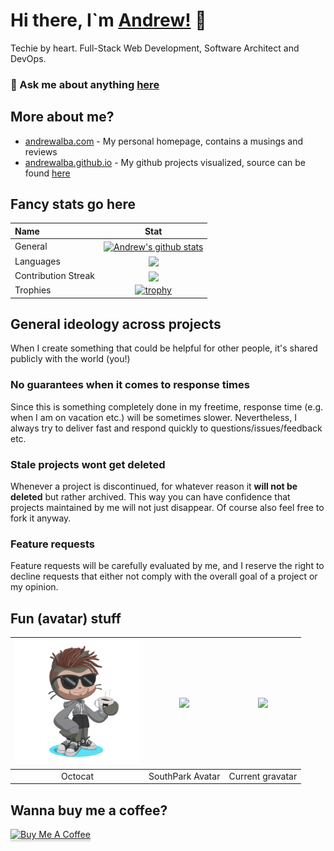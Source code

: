 # Hi there, I`m [Andrew!](https://andrewalba.com) 🙋

Techie by heart. Full-Stack Web Development, Software Architect and DevOps.

### 💬 Ask me about anything [here](https://github.com/timo-reymann/timo-reymann/discussions/categories/q-a)


## More about me?

- [andrewalba.com](https://andrewalba.com) - My personal homepage, contains a musings and reviews
- [andrewalba.github.io](https://andrewalba.github.io) - My github projects visualized, source can be found [here](https://github.com/andrewalba/andrewalba.github.io)


## Fancy stats go here
| Name | Stat |
| :--- | :---: |
| General | <a href="https://github.com/anuraghazra/github-readme-stats#github-stats-card"><img align="center" src="https://github-readme-stats.vercel.app/api?username=andrewalba&cardType=level&bg_color=22272e&text_color=FFFFFF&title_color=D65108&count_private=true&include_all_commits=true&show_icons=true&icon_color=D65108&border_color=D65108&hide_title=true" alt="Andrew's github stats" /></a> | 
| Languages | <a href="https://github.com/anuraghazra/github-readme-stats#github-stats-card"><img align="center" src="https://github-readme-stats.vercel.app/api/top-langs/?username=andrewalba&bg_color=22272e&text_color=FFFFFF&title_color=FFFFFF&icon_color=D65108&border_color=D65108&layout=pie&langs_count=10&hide=html,makefile" /></a> |
| Contribution Streak | <a href="https://github.com/denvercoder1/github-readme-streak-stats"><img align="center" src="https://github-readme-streak-stats.herokuapp.com?user=andrewalba&background=22272E&border=D65108&stroke=D65108&sideLabels=FFFFFF&currStreakNum=CB2727&sideNums=D65108&currStreakLabel=FFFFFF&dates=FFFFFF"></a> |
| Trophies | [![trophy](https://github-profile-trophy.vercel.app/?username=andrewalba&theme=dark_lover&column=4&no-frame=true&margin-h=15&margin-w=15)](https://github.com/ryo-ma/github-profile-trophy)

## General ideology across projects

When I create something that could be helpful for other people,  it's shared publicly with the world (you!)

### No guarantees when it comes to response times

Since this is something completely done in my freetime, response time (e.g. when I am on vacation etc.) will be sometimes slower.
Nevertheless, I always try to deliver fast and respond quickly to questions/issues/feedback etc. 


### Stale projects wont get deleted

Whenever a project is discontinued, for whatever reason it **will not be deleted** but rather archived. This way you can have confidence that projects maintained by me will not just disappear. Of course also feel free to fork it anyway.


### Feature requests

Feature requests will be carefully evaluated by me, and I reserve the right to decline requests that either not comply with the overall goal of a project or my opinion.


## Fun (avatar) stuff

| <img width="200" src=".images/octocat.png" alt="Octocat"> | <img width="200" src=".images/southpark.png"> | <img width="200" src="https://www.gravatar.com/avatar/488044edca85e594228146ac9f5da6d5?s=200"> | 
| :-------------------------------------------------------: | :-------------------------------------------: | :-------------------------------------------------------------------------------------------:  |
| Octocat                                                   | SouthPark Avatar                              | Current gravatar                                                                               |

## Wanna buy me a coffee?

<a href="https://www.buymeacoffee.com/andrewalba" target="_blank"><img src="https://www.buymeacoffee.com/assets/img/custom_images/orange_img.png" alt="Buy Me A Coffee" style="height: 41px !important;width: 174px !important;box-shadow: 0px 3px 2px 0px rgba(190, 190, 190, 0.5) !important;-webkit-box-shadow: 0px 3px 2px 0px rgba(190, 190, 190, 0.5) !important;" ></a>